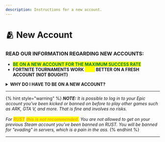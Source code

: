 ```yaml
---
description: Instructions for a new account.
---
```


# 🫂 New Account

### **READ OUR INFORMATION REGARDING NEW ACCOUNTS:**

* <mark style="color:green;">**BE ON A NEW ACCOUNT FOR THE MAXIMUM SUCCESS RATE**</mark>
* **FORTNITE TOURNAMENTS WORK **<mark style="color:yellow;">**30%**</mark>** BETTER ON A FRESH ACCOUNT (NOT BOUGHT)**

<details>

<summary><strong>WHY DO I HAVE TO BE ON A NEW ACCOUNT?</strong></summary>

_We recommend you to be on a new account just to be safe and not to risk all your hard work. Going on your main account you've been kicked on before brings potential risks with it & we do not recommend it generally. <mark style="color:orange;">**We are also not responsible in case you do.**</mark>_

</details>

***

{% hint style="warning" %}
_**NOTE:** It is possible to log in to your Epic account you've been kicked or banned on before to play other games such as ARK, GTA V, and more. That is fine and involves no risks._\
\
_For <mark style="color:orange;">**RUST**</mark>_ _<mark style="color:orange;">**this is not recommended.**</mark> You are not allowed to get on your previous Steam account you've been banned on RUST. You will be banned for "evading" in servers, which is a pain in the ass._
{% endhint %}

***
